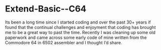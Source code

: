 # Extend-Basic--C64

Its been a long time since I started coding and over the past 30+ years if found that the continual challenges and enjoyment that coding has brought me to be a great way to past the time. Recently I was cleaning up some old paperwork and came across some early code of mine written from the Commodore 64 in 6502 assembler and I thought I’d share.

